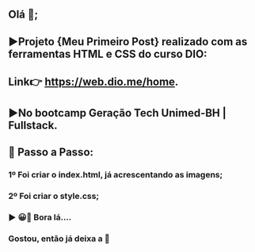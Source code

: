 ## Olá 👋;

## ▶Projeto {Meu Primeiro Post} realizado com as ferramentas HTML e CSS do curso DIO:
## Link👉 https://web.dio.me/home. 

## ▶No bootcamp Geração Tech Unimed-BH | Fullstack.

## 🚀 Passo a Passo: 

### 1º Foi criar o index.html, já acrescentando as imagens; 

### 2º Foi criar o style.css;

### ▶ 😀👀 Bora lá....

### Gostou, então já deixa a 🌟
